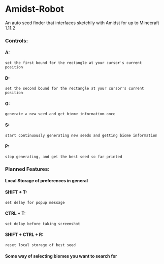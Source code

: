 # Amidst-Robot
An auto seed finder that interfaces sketchily with Amidst for up to Minecraft 1.11.2

### Controls:

#### A:
	set the first bound for the rectangle at your cursor's current position

#### D:
	set the second bound for the rectangle at your cursor's current position

#### G:
	generate a new seed and get biome information once

#### S:
	start continuously generating new seeds and getting biome information

#### P:
	stop generating, and get the best seed so far printed

### Planned Features:

#### Local Storage of preferences in general

#### SHIFT + T:
	set delay for popup message

#### CTRL + T:
	set delay before taking screenshot

#### SHIFT + CTRL + R:
	reset local storage of best seed

#### Some way of selecting biomes you want to search for